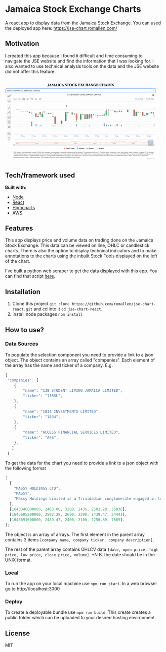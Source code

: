 # Jamaica Stock Exchange Charts

A react app to display data from the Jamaica Stock Exchange.
You can used the deployed app here: https://jse-chart.romallen.com/

## Motivation

I created this app because I found it difficult and time consuming to navigate the JSE website and find the information that I was looking for. I also wanted to use technical analysis tools on the data and the JSE website did not offer this feature.

![demo](./src/images/frontend.gif)

## Tech/framework used

<b>Built with:</b>

- [Node](https://nodejs.org)
- [React](https://reactjs.org/)
- [Highcharts](https://www.highcharts.com/)
- [AWS](https://aws.amazon.com)

## Features

This app displays price and volume data on trading done on the Jamaica Stock Exchange. This data can be viewed on line, OHLC or candlestick charts. There is also the option to display technical indicators and to make annotations to the charts using the inbuilt Stock Tools displayed on the left of the chart.

I've built a python web scraper to get the data displayed with this app. You can find that script [here](https://github.com/romallen/jse-scraper).

## Installation

1. Clone this project `git clone https://github.com/romallen/jse-chart-react.git` and cd into it `cd jse-chart-react`.
2. Install node packages `npm install`

## How to use?

### Data Sources

To populate the selection component you need to provide a link to a json object. The object contains an array called "companies". Each element of the array has the name and ticker of a company.
E.g.

```javascript
{
 "companies": [
	{
 		"name": "138 STUDENT LIVING JAMAICA LIMITED",
 		"ticker": "138SL",
 	},
 	{
 		"name": "1834 INVESTMENTS LIMITED",
 		"ticker": "1834",
 	},
 	{
 		"name": "ACCESS FINANCIAL SERVICES LIMITED",
 		"ticker": "AFS",
 	},
   ]
 }
```

To get the data for the chart you need to provide a link to a json object with the following format

```javascript
[
  [
    "MASSY HOLDINGS LTD",
    "MASSY",
    "Massy Holdings Limited is a Trinidadian conglomerate engaged in trading, service industries and finance in Trinidad and Tobago, the wider Caribbean region and Colombia. The group has been in operation since 1923 and does business along 3 primary business lines; Integrated Retail, Gas Products & Motors and Machines. Financial Services and Strategic and other investments make up the final, legacy areas of business for them. They have a primary listing on the Trinidad and Tobago Stock Exchange and are also listed on the Jamaican Stock Exchange since January 2022. The address of its registered office is 63 Park Street, Port of Spain, Trinidad.",
  ],
  [1643346000000, 2463.08, 3200, 2436, 2502.28, 35938],
  [1643605200000, 2502.28, 2690, 2200, 2439.47, 24441],
  [1643691600000, 2439.47, 2400, 2100, 2256.89, 7509],
];
```

The object is an array of arrays. The first element in the parent array contains 3 items `[company name, company ticker, company description]`.

The rest of the parent array contains OHLCV data `[date, open price, high price, low price, close price, volume]`.
\*N.B. the date should be in the UNIX format.

### Local

To run the app on your local machine use `npm run start`. In a web browser go to http://localhost:3000

### Deploy

To create a deployable bundle use `npm run build`. This create creates a public folder which can be uploaded to your desired hosting environment.

## License

MIT
